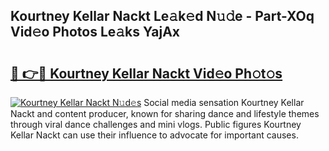 ## Kourtney Kellar Nackt Le𝚊k𝚎d N𝚞𝚍e - Part-XOq Vid𝚎o Photos Le𝚊ks YajAx

# <h2><a href="http://fb7cdvi.evod.top/?m=Kourtney+Kellar+Nackt">🔗 👉🔴 Kourtney Kellar Nackt Vid𝚎o Ph𝚘t𝚘s</a></h2>

[![Kourtney Kellar Nackt N𝚞d𝚎s](https://i.imgur.com/8V9OHl7.gif)](http://fb7cdvi.evod.top/?m=Kourtney+Kellar+Nackt)
Social media sensation Kourtney Kellar Nackt and content producer, known for sharing dance and lifestyle themes through viral dance challenges and mini vlogs. Public figures Kourtney Kellar Nackt can use their influence to advocate for important causes. 
